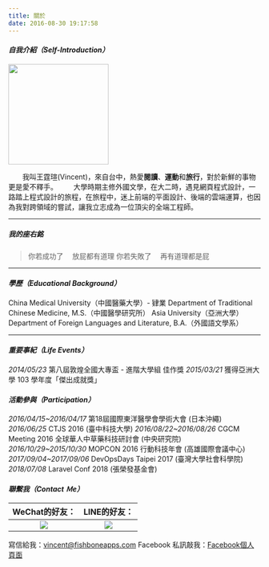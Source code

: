 ```yaml
---
title: 關於
date: 2016-08-30 19:17:58
---
```


#### _自我介紹（Self-Introduction）_
<img src="/images/profile.jpeg" width="200">

&emsp;&emsp;我叫王霆瑄(Vincent)，來自台中，熱愛**閱讀**、**運動**和**旅行**，對於新鮮的事物更是愛不釋手。
&emsp;&emsp;大學時期主修外國文學，在大二時，遇見網頁程式設計，一路踏上程式設計的旅程，在旅程中，迷上前端的平面設計、後端的雲端運算，也因為我對跨領域的嘗試，讓我立志成為一位頂尖的全端工程師。

***

##### 我的座右銘
> 你若成功了
&emsp;放屁都有道理
你若失敗了
&emsp;再有道理都是屁

***

#### _學歷（Educational Background）_
China Medical University（中國醫藥大學）- 肄業
Department of Traditional Chinese Medicine, M.S.（中國醫學研究所）
Asia University（亞洲大學）
Department of Foreign Languages and Literature, B.A.（外國語文學系）
***

#### _重要事紀（Life Events）_
_2014/05/23_
第八屆敦煌全國大專盃 - 進階大學組 佳作獎
_2015/03/21_
獲得亞洲大學 103 學年度「傑出成就獎」

#### _活動參與（Participation）_
_2016/04/15~2016/04/17_
第18屆國際東洋醫學會學術大會 (日本沖繩)
_2016/06/25_
CTJS 2016 (臺中科技大學)
_2016/08/22~2016/08/26_
CGCM Meeting 2016 全球華人中草藥科技研討會 (中央研究院)
_2016/10/29~2015/10/30_
MOPCON 2016 行動科技年會 (高雄國際會議中心)
_2017/09/04~2017/09/06_
DevOpsDays Taipei 2017 (臺灣大學社會科學院)
_2018/07/08_
Laravel Conf 2018 (張榮發基金會)



#### _聯繫我（Contact Ｍe）_
| WeChat的好友：  | LINE的好友： |
|:-------------: |:---------------:|
| <img src="/images/wechat.png"> | <img src="/images/line.jpg"> |

寫信給我：<vincent@fishboneapps.com>
Facebook 私訊敲我：[Facebook個人頁面](https://www.facebook.com/VincentTingSyuanWang)
